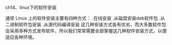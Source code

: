 ch14、linux下的软件安装

通常 Linux 上的软件安装主要有四种方式：
       .在线安装
       .从磁盘安装deb软件包
       .从二进制软件包安装
       .从源代码编译安装
这几种安装方式各有优劣，而大多数软件包会采用多种方式发布软件，所以我们常常需要全部掌握这几种软件安装方式，以便适应各种环境。
